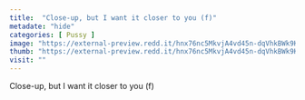 ```yaml
---
title:  "Close-up, but I want it closer to you (f)"
metadate: "hide"
categories: [ Pussy ]
image: "https://external-preview.redd.it/hnx76nc5MkvjA4vd45n-dqVhkBWk9KcWOcvbK4JU4VY.jpg?auto=webp&s=d82f0f0662ebbafae4891530075494ed63e5c032"
thumb: "https://external-preview.redd.it/hnx76nc5MkvjA4vd45n-dqVhkBWk9KcWOcvbK4JU4VY.jpg?width=960&crop=smart&auto=webp&s=94c2c581236f2de026d76de77cae6f35fc7ef45d"
visit: ""
---
```

Close-up, but I want it closer to you (f)
